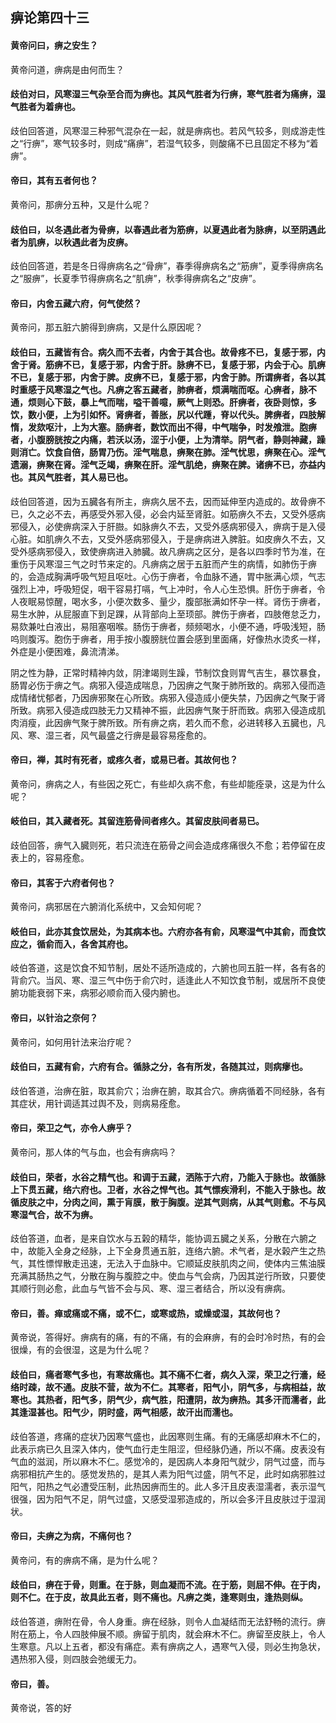 ## 痹论第四十三

#### 黄帝问曰，痹之安生？

黄帝问道，痹病是由何而生？

#### 歧伯对曰，风寒湿三气杂至合而为痹也。其风气胜者为行痹，寒气胜者为痛痹，湿气胜者为着痹也。

歧伯回答道，风寒湿三种邪气混杂在一起，就是痹病也。若风气较多，则成游走性之“行痹”，寒气较多时，则成“痛痹”，若湿气较多，则酸痛不已且固定不移为“着痹”。

#### 帝曰，其有五者何也？

黄帝问，那痹分五种，又是什么呢？

#### 歧伯曰，以冬遇此者为骨痹，以春遇此者为筋痹，以夏遇此者为脉痹，以至阴遇此者为肌痹，以秋遇此者为皮痹。

歧伯回答道，若是冬日得痹病名之“骨痹”，春季得痹病名之“筋痹”，夏季得痹病名之“服痹”，长夏季节得痹病名之“肌痹”，秋季得痹病名之“皮痹”。

#### 帝曰，内舍五藏六府，何气使然？

黄帝问，那五脏六腑得到痹病，又是什么原因呢？

#### 歧伯曰，五藏皆有合。病久而不去者，内舍于其合也。故骨疼不已，复感于邪，内舍于肾。筋痹不已，复感于邪，内舍于肝。脉痹不已，复感于邪，内会于心。肌痹不已，复感于邪，内舍于脾。皮痹不已，复感于邪，内舍于肺。所谓痹者，各以其时重感于风寒湿之气也。凡痹之客五藏者，肺痹者，烦满喘而呕。心痹者，脉不通，烦则心下鼓，暴上气而喘，嗌干善噫，厥气上则恐。肝痹者，夜卧则惊，多饮，数小便，上为引如怀。肾痹者，善胀，尻以代踵，脊以代头。脾痹者，四肢解惰，发欬呕汁，上为大塞。肠痹者，数饮而出不得，中气喘争，时发飧泄。胞痹者，小腹膀胱按之内痛，若沃以汤，涩于小便，上为清举。阴气者，静则神藏，躁则消亡。饮食自倍，肠胃乃伤。淫气喘息，痹聚在肺。淫气忧思，痹聚在心。淫气遗溺，痹聚在肾。淫气乏竭，痹聚在肝。淫气肌绝，痹聚在脾。诸痹不已，亦益内也。其风气胜者，其人易已也。

歧伯回答道，因为五臓各有所主，痹病久居不去，因而延伸至内造成的。故骨痹不已，久之必不去，再感受外邪入侵，必会内延至肾脏。如筋痹久不去，又受外感病邪侵入，必使痹病深入于肝臌。如脉痹久不去，又受外感病邪侵入，痹病于是入侵心脏。如肌痹久不去，又受外感病邪侵入，于是痹病进入脾脏。如皮痹久不去，又受外感病邪侵入，致使痹病进入肺臓。故凡痹病之区分，是各以四季时节为准，在重伤于风寒湿三气之时节来定的。凡痹病之居于五脏而产生的病情，如肺伤于痹的，会造成胸满呼吸气短且呕吐。心伤于痹者，令血脉不通，胃中胀满心烦，气志强烈上冲，呼吸短促，咽干容易打嗝，气上冲时，令人心生恐惧。肝伤于痹者，令人夜眠易惊醒，喝水多，小便次数多、量少，腹部胀满如怀孕一样。肾伤于痹者，易生水肿，从屁服直下到足踝，从背部向上至顼部。脾伤于痹者，四肢倦怠乏力，易欬兼吐白液出，易阻塞咽喉。肠伤于痹者，频频喝水，小便不通，呼吸浅短，肠呜则腹泻。胞伤于痹者，用手按小腹膀胱位置会感到里面痛，好像热水烫炙一样，外症是小便困难，鼻流清涕。

阴之性为静，正常时精神内敛，阴津竭则生躁，节制饮食则胃气吉生，暴饮暴食，肠胃必伤于痹之气。病邪入侵造成喘息，乃因痹之气聚于肺所致的。病邪入侵而造成情绪忧郁者，乃因痹邪聚在心所致。病邪入侵造烕小便失禁，乃因痹之气聚于肾所致。病邪入侵造成四肢无力又精神不振，此因痹气聚于肝而致。病邪入侵造成肌肉消瘦，此因痹气聚于脾所致。所有痹之病，若久而不愈，必进转移入五臓也，凡风、寒、湿三者，风气最盛之行痹是最容易痊愈的。

#### 帝曰，禅，其时有死者，或疼久者，或易已者。其故何也？

黄帝问，痹病之人，有些因之死亡，有些却久病不愈，有些却能痊录，这是为什么呢？

#### 岐伯曰，其入藏者死。其留连筋骨间者疼久。其留皮肤间者易已。

歧伯回答，痹气入臓则死，若只流连在筋骨之间会造成疼痛很久不愈；若停留在皮表上的，容易痊愈。

#### 帝曰，其客于六府者何也？

黄帝问，病邪居在六腑消化系统中，又会知何呢？

#### 岐伯曰，此亦其食饮居处，为其病本也。六府亦各有俞，风寒湿气中其俞，而食饮应之，循俞而入，各舍其府也。

岐伯答道，这是饮食不知节制，居处不适所造成的，六腑也同五脏一样，各有各的背俞穴。当风、寒、湿三气中伤于俞穴时，适逢此人不知饮食节制，或居所不良使腑功能衰弱下来，病邪必顺俞而入侵内腑也。

#### 帝曰，以针治之奈何？

黄帝问，如何用针法来治疗呢？

#### 歧伯曰，五藏有俞，六府有合。循脉之分，各有所发，各随其过，则病瘳也。

歧伯答道，治痹在脏，取其俞穴；治痹在腑，取其合穴。痹病循着不同经脉，各有其症状，用针调适其过舆不及，则病易痊愈。

#### 帝曰，荣卫之气，亦令人痹乎？

黄帝问，那人体的气与血，也会有痹病吗？

#### 歧伯曰，荣者，水谷之精气也。和调于五藏，洒陈于六府，乃能入于脉也。故循脉上下贯五藏，络六府也。卫者，水谷之悍气也。其气慓疾滑利，不能入于脉也。故循皮肤之中，分肉之间，熏于肓膜，散于胸腹。逆其气则病，从其气则愈。不与风寒湿气合，故不为痹。

歧伯答道，血者，是来自饮水与五榖的精华，能协调五臓之关系，分散在六腑之中，故能入全身之经脉，上下全身贯通五脏，连络六腑。术气者，是水榖产生之热气，其性慓悍散走迅速，无法入于血脉中。它顺延皮肤肌肉之间，使体内三焦油膜充满其肠热之气，分散在胸与腹腔之中。使血与气会病，乃因其逆行所致，只要使其顺行则必愈，此血与气皆不会与风、寒、湿三者结合，所以没有痹病。

#### 帝曰，善。瘅或痛或不痛，或不仁，或寒或热，或燥或湿，其故何也？

黄帝说，答得好。痹病有的痛，有的不痛，有的会麻痹，有的会时冷时热，有的会很燥，有的会很湿，这是为什么呢？

#### 歧伯曰，痛者寒气多也，有寒故痛也。其不痛不仁者，病久入深，荣卫之行濇，经络时疎，故不通。皮肤不营，故为不仁。其寒者，阳气小，阴气多，与病相益，故寒也。其热者，阳气多，阴气少，病气胜，阳遭阴，故为痹热。其多汗而濡者，此其逢湿甚也。阳气少，阴时盛，两气相感，故汗出而濡也。

歧伯答道，疼痛的症状乃因寒气盛也，此因寒则生痛。有的无痛感却麻木不仁的，此表示病已久且深入体内，使气血行走生阻涩，但经脉仍通，所以不痛。皮表没有气血的滋润，所以麻木不仁。感觉冷的，是因病人本身阳气就少，阴气过盛，而与病邪相抗产生的。感觉发热的，是其人素为阳气过盛，阴气不足，此时如病邪胜过阳气，阳热之气必遭受压制，此热因痹而生的。此人多汗且皮表湿濡者，表示湿气很强，因为阳气不足，阴气过盛，又感受湿邪造成的，所以会多汗且皮肤过于湿润状。

#### 帝曰，夫痹之为病，不痛何也？

黄帝问，有的痹病不痛，是为什么呢？

#### 歧伯曰，痹在于骨，则重。在于脉，则血凝而不流。在于筋，则屈不伸。在于肉，则不仁。在于皮，故具此五者，则不痛也。凡痹之类，逢寒则虫，逢热则纵。

歧伯答道，痹附在骨，令人身重。痹在经脉，则令人血凝结而无法舒畅的流行。痹附在筋上，令人四肢伸展不顺。痹留于肌肉，就会麻木不仁。痹留至皮肤上，令人生寒意。凡以上五者，都没有痛症。素有痹病之人，遇寒气入侵，则必生拘急状，遇热邪入侵，则四肢会弛缓无力。

#### 帝曰，善。

黄帝说，答的好